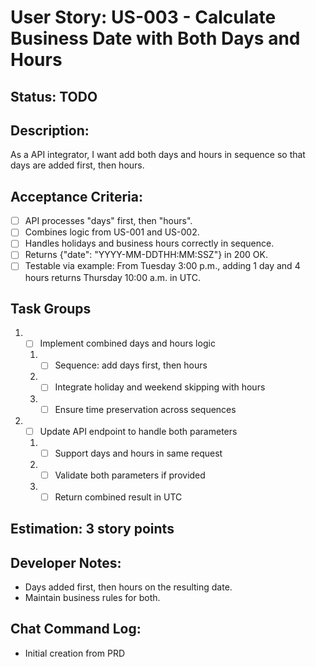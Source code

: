 # User Story: US-003 - Calculate Business Date with Both Days and Hours

## Status: TODO

## Description:

As a API integrator, I want add both days and hours in sequence so that days are added first, then hours.

## Acceptance Criteria:

- [ ] API processes "days" first, then "hours".
- [ ] Combines logic from US-001 and US-002.
- [ ] Handles holidays and business hours correctly in sequence.
- [ ] Returns {"date": "YYYY-MM-DDTHH:MM:SSZ"} in 200 OK.
- [ ] Testable via example: From Tuesday 3:00 p.m., adding 1 day and 4 hours returns Thursday 10:00 a.m. in UTC.

## Task Groups

1. - [ ] Implement combined days and hours logic
    1. - [ ] Sequence: add days first, then hours
    2. - [ ] Integrate holiday and weekend skipping with hours
    3. - [ ] Ensure time preservation across sequences
2. - [ ] Update API endpoint to handle both parameters
    1. - [ ] Support days and hours in same request
    2. - [ ] Validate both parameters if provided
    3. - [ ] Return combined result in UTC

## Estimation: 3 story points

## Developer Notes:

- Days added first, then hours on the resulting date.
- Maintain business rules for both.

## Chat Command Log:

- Initial creation from PRD